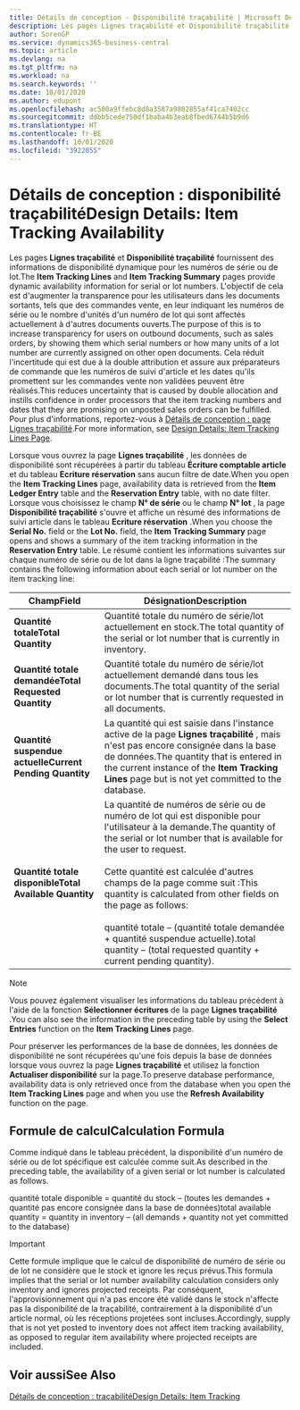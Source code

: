```yaml
---
title: Détails de conception - Disponibilité traçabilité | Microsoft Docs
description: Les pages Lignes traçabilité et Disponibilité traçabilité fournissent des informations de disponibilité dynamique pour les numéros de série ou de lot. L'objectif de cela est d'augmenter la transparence pour les utilisateurs dans les documents sortants, tels que des commandes vente, en leur indiquant les numéros de série ou le nombre d'unités d'un numéro de lot qui sont affectés actuellement à d'autres documents ouverts.
author: SorenGP
ms.service: dynamics365-business-central
ms.topic: article
ms.devlang: na
ms.tgt_pltfrm: na
ms.workload: na
ms.search.keywords: ''
ms.date: 10/01/2020
ms.author: edupont
ms.openlocfilehash: ac580a9ffebc8d8a3587a9802855af41ca7402cc
ms.sourcegitcommit: ddbb5cede750df1baba4b3eab8fbed6744b5b9d6
ms.translationtype: HT
ms.contentlocale: fr-BE
ms.lasthandoff: 10/01/2020
ms.locfileid: "3922055"
---
```

# <a name="design-details-item-tracking-availability"></a><span data-ttu-id="b42f1-104">Détails de conception : disponibilité traçabilité</span><span class="sxs-lookup"><span data-stu-id="b42f1-104">Design Details: Item Tracking Availability</span></span>
<span data-ttu-id="b42f1-105">Les pages **Lignes traçabilité** et **Disponibilité traçabilité** fournissent des informations de disponibilité dynamique pour les numéros de série ou de lot.</span><span class="sxs-lookup"><span data-stu-id="b42f1-105">The **Item Tracking Lines** and **Item Tracking Summary** pages provide dynamic availability information for serial or lot numbers.</span></span> <span data-ttu-id="b42f1-106">L'objectif de cela est d'augmenter la transparence pour les utilisateurs dans les documents sortants, tels que des commandes vente, en leur indiquant les numéros de série ou le nombre d'unités d'un numéro de lot qui sont affectés actuellement à d'autres documents ouverts.</span><span class="sxs-lookup"><span data-stu-id="b42f1-106">The purpose of this is to increase transparency for users on outbound documents, such as sales orders, by showing them which serial numbers or how many units of a lot number are currently assigned on other open documents.</span></span> <span data-ttu-id="b42f1-107">Cela réduit l'incertitude qui est due à la double attribution et assure aux préparateurs de commande que les numéros de suivi d'article et les dates qu'ils promettent sur les commandes vente non validées peuvent être réalisés.</span><span class="sxs-lookup"><span data-stu-id="b42f1-107">This reduces uncertainty that is caused by double allocation and instills confidence in order processors that the item tracking numbers and dates that they are promising on unposted sales orders can be fulfilled.</span></span> <span data-ttu-id="b42f1-108">Pour plus d'informations, reportez-vous à [Détails de conception : page Lignes traçabilité](design-details-item-tracking-lines-window.md).</span><span class="sxs-lookup"><span data-stu-id="b42f1-108">For more information, see [Design Details: Item Tracking Lines Page](design-details-item-tracking-lines-window.md).</span></span>  

 <span data-ttu-id="b42f1-109">Lorsque vous ouvrez la page **Lignes traçabilité** , les données de disponibilité sont récupérées à partir du tableau **Écriture comptable article** et du tableau **Ecriture réservation** sans aucun filtre de date.</span><span class="sxs-lookup"><span data-stu-id="b42f1-109">When you open the **Item Tracking Lines** page, availability data is retrieved from the **Item Ledger Entry** table and the **Reservation Entry** table, with no date filter.</span></span> <span data-ttu-id="b42f1-110">Lorsque vous choisissez le champ **N° de série** ou le champ **N° lot** , la page **Disponibilité traçabilité** s'ouvre et affiche un résumé des informations de suivi article dans le tableau **Ecriture réservation** .</span><span class="sxs-lookup"><span data-stu-id="b42f1-110">When you choose the **Serial No.** field or the **Lot No.** field, the **Item Tracking Summary** page opens and shows a summary of the item tracking information in the **Reservation Entry** table.</span></span> <span data-ttu-id="b42f1-111">Le résumé contient les informations suivantes sur chaque numéro de série ou de lot dans la ligne traçabilité :</span><span class="sxs-lookup"><span data-stu-id="b42f1-111">The summary contains the following information about each serial or lot number on the item tracking line:</span></span>  

|<span data-ttu-id="b42f1-112">Champ</span><span class="sxs-lookup"><span data-stu-id="b42f1-112">Field</span></span>|<span data-ttu-id="b42f1-113">Désignation</span><span class="sxs-lookup"><span data-stu-id="b42f1-113">Description</span></span>|  
|---------------------------------|---------------------------------------|  
|<span data-ttu-id="b42f1-114">**Quantité totale**</span><span class="sxs-lookup"><span data-stu-id="b42f1-114">**Total Quantity**</span></span>|<span data-ttu-id="b42f1-115">Quantité totale du numéro de série/lot actuellement en stock.</span><span class="sxs-lookup"><span data-stu-id="b42f1-115">The total quantity of the serial or lot number that is currently in inventory.</span></span>|  
|<span data-ttu-id="b42f1-116">**Quantité totale demandée**</span><span class="sxs-lookup"><span data-stu-id="b42f1-116">**Total Requested Quantity**</span></span>|<span data-ttu-id="b42f1-117">Quantité totale du numéro de série/lot actuellement demandé dans tous les documents.</span><span class="sxs-lookup"><span data-stu-id="b42f1-117">The total quantity of the serial or lot number that is currently requested in all documents.</span></span>|  
|<span data-ttu-id="b42f1-118">**Quantité suspendue actuelle**</span><span class="sxs-lookup"><span data-stu-id="b42f1-118">**Current Pending Quantity**</span></span>|<span data-ttu-id="b42f1-119">La quantité qui est saisie dans l'instance active de la page **Lignes traçabilité** , mais n'est pas encore consignée dans la base de données.</span><span class="sxs-lookup"><span data-stu-id="b42f1-119">The quantity that is entered in the current instance of the **Item Tracking Lines** page but is not yet committed to the database.</span></span>|  
|<span data-ttu-id="b42f1-120">**Quantité totale disponible**</span><span class="sxs-lookup"><span data-stu-id="b42f1-120">**Total Available Quantity**</span></span>|<span data-ttu-id="b42f1-121">La quantité de numéros de série ou de numéro de lot qui est disponible pour l'utilisateur à la demande.</span><span class="sxs-lookup"><span data-stu-id="b42f1-121">The quantity of the serial or lot number that is available for the user to request.</span></span><br /><br /> <span data-ttu-id="b42f1-122">Cette quantité est calculée d'autres champs de la page comme suit :</span><span class="sxs-lookup"><span data-stu-id="b42f1-122">This quantity is calculated from other fields on the page as follows:</span></span><br /><br /> <span data-ttu-id="b42f1-123">quantité totale – (quantité totale demandée + quantité suspendue actuelle).</span><span class="sxs-lookup"><span data-stu-id="b42f1-123">total quantity – (total requested quantity + current pending quantity).</span></span>|  

> [!NOTE]  
>  <span data-ttu-id="b42f1-124">Vous pouvez également visualiser les informations du tableau précédent à l'aide de la fonction **Sélectionner écritures** de la page **Lignes traçabilité** .</span><span class="sxs-lookup"><span data-stu-id="b42f1-124">You can also see the information in the preceding table by using the **Select Entries** function on the **Item Tracking Lines** page.</span></span>  

 <span data-ttu-id="b42f1-125">Pour préserver les performances de la base de données, les données de disponibilité ne sont récupérées qu'une fois depuis la base de données lorsque vous ouvrez la page **Lignes traçabilité** et utilisez la fonction **Actualiser disponibilité** sur la page.</span><span class="sxs-lookup"><span data-stu-id="b42f1-125">To preserve database performance, availability data is only retrieved once from the database when you open the **Item Tracking Lines** page and when you use the **Refresh Availability** function on the page.</span></span>  

## <a name="calculation-formula"></a><span data-ttu-id="b42f1-126">Formule de calcul</span><span class="sxs-lookup"><span data-stu-id="b42f1-126">Calculation Formula</span></span>  
 <span data-ttu-id="b42f1-127">Comme indiqué dans le tableau précédent, la disponibilité d'un numéro de série ou de lot spécifique est calculée comme suit.</span><span class="sxs-lookup"><span data-stu-id="b42f1-127">As described in the preceding table, the availability of a given serial or lot number is calculated as follows.</span></span>  

 <span data-ttu-id="b42f1-128">quantité totale disponible = quantité du stock – (toutes les demandes + quantité pas encore consignée dans la base de données)</span><span class="sxs-lookup"><span data-stu-id="b42f1-128">total available quantity = quantity in inventory – (all demands + quantity not yet committed to the database)</span></span>  

> [!IMPORTANT]  
>  <span data-ttu-id="b42f1-129">Cette formule implique que le calcul de disponibilité de numéro de série ou de lot ne considère que le stock et ignore les reçus prévus.</span><span class="sxs-lookup"><span data-stu-id="b42f1-129">This formula implies that the serial or lot number availability calculation considers only inventory and ignores projected receipts.</span></span> <span data-ttu-id="b42f1-130">Par conséquent, l'approvisionnement qui n'a pas encore été validé dans le stock n'affecte pas la disponibilité de la traçabilité, contrairement à la disponibilité d'un article normal, où les réceptions projetées sont incluses.</span><span class="sxs-lookup"><span data-stu-id="b42f1-130">Accordingly, supply that is not yet posted to inventory does not affect item tracking availability, as opposed to regular item availability where projected receipts are included.</span></span>  

## <a name="see-also"></a><span data-ttu-id="b42f1-131">Voir aussi</span><span class="sxs-lookup"><span data-stu-id="b42f1-131">See Also</span></span>  
 [<span data-ttu-id="b42f1-132">Détails de conception : traçabilité</span><span class="sxs-lookup"><span data-stu-id="b42f1-132">Design Details: Item Tracking</span></span>](design-details-item-tracking.md)
